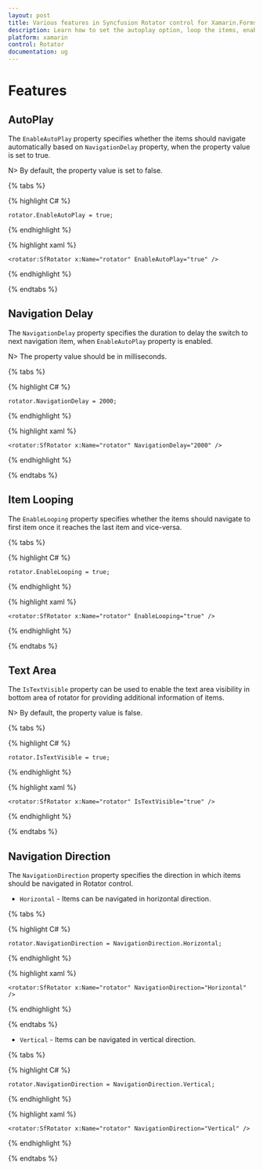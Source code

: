 ```yaml
---
layout: post
title: Various features in Syncfusion Rotator control for Xamarin.Forms 
description: Learn how to set the autoplay option, loop the items, enable Text Area  and choose the navigation direction in Rotator control for Xamarin.Forms
platform: xamarin 
control: Rotator
documentation: ug
---
```


# Features

## AutoPlay

The `EnableAutoPlay` property specifies whether the items should navigate automatically based on `NavigationDelay` property, when the property value is set to true.

N> By default, the property value is set to false.

{% tabs %}

{% highlight C# %}

	rotator.EnableAutoPlay = true;

{% endhighlight %}

{% highlight xaml %}

	<rotator:SfRotator x:Name="rotator" EnableAutoPlay="true" />
	
{% endhighlight %}

{% endtabs %}

## Navigation Delay

The `NavigationDelay` property specifies the duration to delay the switch to next navigation item, when `EnableAutoPlay` property is enabled.

N> The property value should be in milliseconds.

{% tabs %}

{% highlight C# %}

	rotator.NavigationDelay = 2000;

{% endhighlight %}

{% highlight xaml %}

	<rotator:SfRotator x:Name="rotator" NavigationDelay="2000" />
	
{% endhighlight %}

{% endtabs %}

## Item Looping

The `EnableLooping` property specifies whether the items should navigate to first item once it reaches the last item and vice-versa.

{% tabs %}

{% highlight C# %}

	rotator.EnableLooping = true;

{% endhighlight %}

{% highlight xaml %}

	<rotator:SfRotator x:Name="rotator" EnableLooping="true" />
	
{% endhighlight %}

{% endtabs %}

## Text Area 

The `IsTextVisible` property can be used to enable the text area visibility in bottom area of rotator for providing additional information of items.

N> By default, the property value is false.

{% tabs %}

{% highlight C# %}

	rotator.IsTextVisible = true;

{% endhighlight %}

{% highlight xaml %}

	<rotator:SfRotator x:Name="rotator" IsTextVisible="true" />
	
{% endhighlight %}

{% endtabs %}

## Navigation Direction

The `NavigationDirection` property specifies the direction in which items should be navigated in Rotator control.

* `Horizontal` - Items can be navigated in horizontal direction.

{% tabs %}

{% highlight C# %}

	rotator.NavigationDirection = NavigationDirection.Horizontal;

{% endhighlight %}

{% highlight xaml %}

	<rotator:SfRotator x:Name="rotator" NavigationDirection="Horizontal" />
	
{% endhighlight %}

{% endtabs %}

* `Vertical` - Items can be navigated in vertical direction.

{% tabs %}

{% highlight C# %}

	rotator.NavigationDirection = NavigationDirection.Vertical;

{% endhighlight %}

{% highlight xaml %}

	<rotator:SfRotator x:Name="rotator" NavigationDirection="Vertical" />
	
{% endhighlight %}

{% endtabs %}